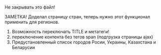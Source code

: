 Не закрывать это файл!

ЗАМЕТКА! Доделал страницу стран, теперь нужно этот функционал применить для регионов.

1. Возможность переключать TITLE и метатеги!
2. переключение контента без тегов span (подгрузка страницы ajax)
3. Предустановленный список городов Росии, Украины, Казахстана и Беларусии